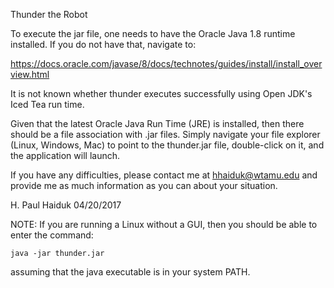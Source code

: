 Thunder the Robot

To execute the jar file, one needs to have the Oracle Java 1.8 runtime
installed.  If you do not have that, navigate to:

https://docs.oracle.com/javase/8/docs/technotes/guides/install/install_overview.html

It is not known whether thunder executes successfully using Open JDK's Iced
Tea run time.

Given that the latest Oracle Java Run Time (JRE) is installed, then there 
should be a file association with .jar files.  Simply navigate your file
explorer (Linux, Windows, Mac) to point to the thunder.jar file, 
double-click on it, and the application will launch.

If you have any difficulties, please contact me at hhaiduk@wtamu.edu
and provide me as much information as you can about your situation.

H. Paul Haiduk
04/20/2017

NOTE: If you are running a Linux without a GUI, then you should be able 
to enter the command:

    java -jar thunder.jar

assuming that the java executable is in your system PATH.
